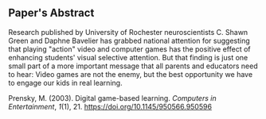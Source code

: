 ## Paper's Abstract
Research published by University of Rochester neuroscientists C. Shawn Green and Daphne Bavelier has grabbed national attention for suggesting that playing "action" video and computer games has the positive effect of enhancing students' visual selective attention. But that finding is just one small part of a more important message that all parents and educators need to hear: Video games are not the enemy, but the best opportunity we have to engage our kids in real learning.

Prensky, M. (2003). Digital game-based learning. _Computers in Entertainment_, _1_(1), 21. https://doi.org/10.1145/950566.950596